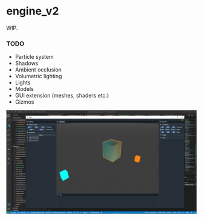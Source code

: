 # engine_v2

WIP.

### TODO

- Particle system
- Shadows
- Ambient occlusion
- Volumetric lighting
- Lights
- Models
- GUI extension (meshes, shaders etc.)
- Gizmos

![](src/sandbox/assets/engine.PNG)
